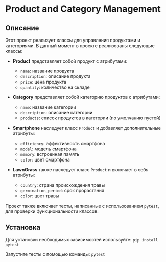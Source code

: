# Product and Category Management

## Описание

Этот проект реализует классы для управления продуктами и категориями. В данный момент в проекте реализованы следующие классы:

- **Product** представляет собой продукт с атрибутами:
  - `name`: название продукта
  - `description`: описание продукта
  - `price`: цена продукта
  - `quantity`: количество на складе

- **Category** представляет собой категорию продуктов с атрибутами:
  - `name`: название категории
  - `description`: описание категории
  - `products`: список продуктов в категории (по умолчанию пустой)

- **Smartphone** наследует класс `Product` и добавляет дополнительные атрибуты:
  - `efficiency`: эффективность смартфона
  - `model`: модель смартфона
  - `memory`: встроенная память
  - `color`: цвет смартфона

- **LawnGrass** также наследует класс `Product` и включает в себя атрибуты:
  - `country`: страна происхождения травы
  - `germination_period`: срок прорастания
  - `color`: цвет травы

Проект также включает тесты, написанные с использованием `pytest`, для проверки функциональности классов.

## Установка

Для установки необходимых зависимостей используйте: `pip install pytest`

Запустите тесты с помощью команды: `pytest`